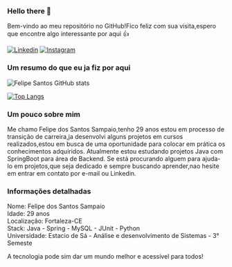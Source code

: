 ### Hello there 👋

Bem-vindo ao meu repositório no GitHub!Fico feliz com sua visita,espero que encontre algo interessante por aqui 👍

[![Linkedin](https://img.shields.io/badge/LinkedIn-0077B5?style=for-the-badge&logo=linkedin&logoColor=white)](https://www.linkedin.com/in/felipesantt/)
[![Instagram](https://img.shields.io/badge/Instagram-E4405F?style=for-the-badge&logo=instagram&logoColor=white)](https://instagram.com/felipesantosk2)


### Um resumo do que eu ja fiz por aqui

![Felipe Santos GitHub stats](https://github-readme-stats.vercel.app/api?username=FelipeSantt&show_icons=true&theme=nightowl)

[![Top Langs](https://github-readme-stats.vercel.app/api/top-langs/?username=FelipeSannt&layout=compact&theme=nightowl)](https://github.com/FelipeSantt/github-readme-stats)



### Um pouco sobre mim

Me chamo Felipe dos Santos Sampaio,tenho 29 anos estou em processo de transição de carreira,ja desenvolvi alguns projetos em cursos realizados,estou em busca de uma oportunidade para colocar em prática os conhecimentos adquiridos. Atualmente estou estudando projetos Java com SpringBoot para área de Backend. Se está procurando alguem para ajuda-lo em projetos,que seja dedicado e sempre buscando aprender,nao hesite em entrar em contato por e-mail ou Linkedin.

### Informações detalhadas
Nome: Felipe dos Santos Sampaio<br/>
Idade: 29 anos <br/>
Localização: Fortaleza-CE <br/>
Stack: Java - Spring - MySQL - JUnit - Python<br/>
Universidade: Estacio de Sá - Análise e desenvolvimento de Sistemas - 3° Semeste


A tecnologia pode sim dar um mundo melhor e acessível para todos!

